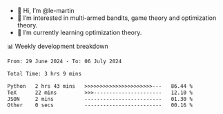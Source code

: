 - 👋 Hi, I’m @le-martin
- 👀 I’m interested in multi-armed bandits, game theory and optimization theory.
- 🌱 I’m currently learning optimization theory.
<!---- 💞️ I’m looking to collaborate on ...
- 📫 How to reach me ...-->

<!---
Tutorial for using WakaTime stats in GitHub profile: https://github.com/athul/waka-readme
-->

📊 Weekly development breakdown
<!--START_SECTION:waka-->

```txt
From: 29 June 2024 - To: 06 July 2024

Total Time: 3 hrs 9 mins

Python   2 hrs 43 mins   >>>>>>>>>>>>>>>>>>>>>>---   86.44 %
TeX      22 mins         >>>----------------------   12.10 %
JSON     2 mins          -------------------------   01.30 %
Other    0 secs          -------------------------   00.16 %
```

<!--END_SECTION:waka-->

<!---
le-martin/le-martin is a ✨ special ✨ repository because its `README.md` (this file) appears on your GitHub profile.
You can click the Preview link to take a look at your changes.
--->
